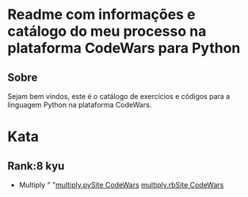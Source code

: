 # Readme com informações e catálogo do meu processo na plataforma CodeWars para Python

## Sobre
Sejam bem vindos, este é o catálogo de exercícios e códigos para a linguagem Python na plataforma CodeWars.

# Kata
## Rank:8 kyu

* Multiply "     "[multiply.py](https://github.com/arthurddduarte86/CodeWars-Py/blob/main/Code-Py/Multiply.py)[Site CodeWars](https://www.codewars.com/kata/50654ddff44f800200000004/train/python)
[multiply.rb](https://github.com/arthurddduarte86/CodeWars/blob/main/Code-Rb/Multiply.rb)[Site CodeWars](https://www.codewars.com/kata/50654ddff44f800200000004/train/ruby) 

